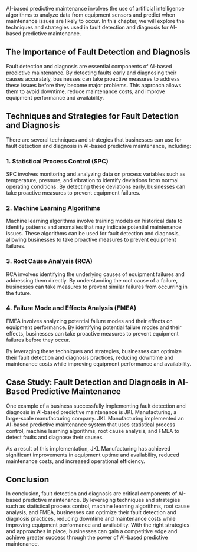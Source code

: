 
AI-based predictive maintenance involves the use of artificial intelligence algorithms to analyze data from equipment sensors and predict when maintenance issues are likely to occur. In this chapter, we will explore the techniques and strategies used in fault detection and diagnosis for AI-based predictive maintenance.

The Importance of Fault Detection and Diagnosis
-----------------------------------------------

Fault detection and diagnosis are essential components of AI-based predictive maintenance. By detecting faults early and diagnosing their causes accurately, businesses can take proactive measures to address these issues before they become major problems. This approach allows them to avoid downtime, reduce maintenance costs, and improve equipment performance and availability.

Techniques and Strategies for Fault Detection and Diagnosis
-----------------------------------------------------------

There are several techniques and strategies that businesses can use for fault detection and diagnosis in AI-based predictive maintenance, including:

### 1. Statistical Process Control (SPC)

SPC involves monitoring and analyzing data on process variables such as temperature, pressure, and vibration to identify deviations from normal operating conditions. By detecting these deviations early, businesses can take proactive measures to prevent equipment failures.

### 2. Machine Learning Algorithms

Machine learning algorithms involve training models on historical data to identify patterns and anomalies that may indicate potential maintenance issues. These algorithms can be used for fault detection and diagnosis, allowing businesses to take proactive measures to prevent equipment failures.

### 3. Root Cause Analysis (RCA)

RCA involves identifying the underlying causes of equipment failures and addressing them directly. By understanding the root cause of a failure, businesses can take measures to prevent similar failures from occurring in the future.

### 4. Failure Mode and Effects Analysis (FMEA)

FMEA involves analyzing potential failure modes and their effects on equipment performance. By identifying potential failure modes and their effects, businesses can take proactive measures to prevent equipment failures before they occur.

By leveraging these techniques and strategies, businesses can optimize their fault detection and diagnosis practices, reducing downtime and maintenance costs while improving equipment performance and availability.

Case Study: Fault Detection and Diagnosis in AI-Based Predictive Maintenance
----------------------------------------------------------------------------

One example of a business successfully implementing fault detection and diagnosis in AI-based predictive maintenance is JKL Manufacturing, a large-scale manufacturing company. JKL Manufacturing implemented an AI-based predictive maintenance system that uses statistical process control, machine learning algorithms, root cause analysis, and FMEA to detect faults and diagnose their causes.

As a result of this implementation, JKL Manufacturing has achieved significant improvements in equipment uptime and availability, reduced maintenance costs, and increased operational efficiency.

Conclusion
----------

In conclusion, fault detection and diagnosis are critical components of AI-based predictive maintenance. By leveraging techniques and strategies such as statistical process control, machine learning algorithms, root cause analysis, and FMEA, businesses can optimize their fault detection and diagnosis practices, reducing downtime and maintenance costs while improving equipment performance and availability. With the right strategies and approaches in place, businesses can gain a competitive edge and achieve greater success through the power of AI-based predictive maintenance.
